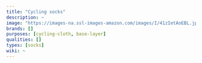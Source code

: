 ```yaml
---
title: "Cycling socks"
description: ~
image: "https://images-na.ssl-images-amazon.com/images/I/41zIetAoEBL.jpg"
brands: []
purposes: [cycling-cloth, base-layer]
qualities: []
types: [socks]
wiki: ~
---
```

